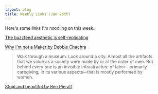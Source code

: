 ```yaml
---
layout: blog
title: Weekly Links (Jan 26th)
---
```


Here's some links I'm noodling on this week.

[The buzzfeed aesthetic is self-replicating](http://waitbutwhy.com/2015/01/most-depressing-buzzfeed-article-of-all-time.html)


[Why I'm not a Maker by Debbie Chachra](http://www.theatlantic.com/technology/archive/2015/01/why-i-am-not-a-maker/384767/)

>Walk through a museum. Look around a city. Almost all the artifacts that we value as a society were made by or at the order of men. But behind every one is an invisible infrastructure of labor—primarily caregiving, in its various aspects—that is mostly performed by women.

[Stuid and beautiful by Ben Pieratt](http://blog.pieratt.com/post/108646778840/stupid-and-beautiful)
